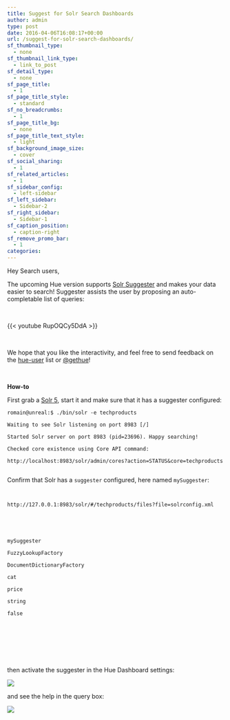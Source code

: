 ```yaml
---
title: Suggest for Solr Search Dashboards
author: admin
type: post
date: 2016-04-06T16:08:17+00:00
url: /suggest-for-solr-search-dashboards/
sf_thumbnail_type:
  - none
sf_thumbnail_link_type:
  - link_to_post
sf_detail_type:
  - none
sf_page_title:
  - 1
sf_page_title_style:
  - standard
sf_no_breadcrumbs:
  - 1
sf_page_title_bg:
  - none
sf_page_title_text_style:
  - light
sf_background_image_size:
  - cover
sf_social_sharing:
  - 1
sf_related_articles:
  - 1
sf_sidebar_config:
  - left-sidebar
sf_left_sidebar:
  - Sidebar-2
sf_right_sidebar:
  - Sidebar-1
sf_caption_position:
  - caption-right
sf_remove_promo_bar:
  - 1
categories:
---
```


Hey Search users,

The upcoming Hue version supports [Solr Suggester][1] and makes your data easier to search! Suggester assists the user by proposing an auto-completable list of queries:

&nbsp;

{{< youtube RupOQCy5DdA >}}

&nbsp;

We hope that you like the interactivity, and feel free to send feedback on the [hue-user][2] list or [@gethue][3]!

&nbsp;

**How-to**

First grab a [Solr 5][4], start it and make sure that it has a suggester configured:

<pre><code class="bash">romain@unreal:$ ./bin/solr -e techproducts

Waiting to see Solr listening on port 8983 [/]

Started Solr server on port 8983 (pid=23696). Happy searching!

Checked core existence using Core API command:

http://localhost:8983/solr/admin/cores?action=STATUS&core=techproducts

</code></pre>

Confirm that Solr has a `suggester` configured, here named `mySuggester`:

<pre><code class="bash">

http://127.0.0.1:8983/solr/#/techproducts/files?file=solrconfig.xml

<searchComponent name="suggest" class="solr.SuggestComponent">

<lst name="suggester">

<str name="name">mySuggester</str>

<str name="lookupImpl">FuzzyLookupFactory</str>

<str name="dictionaryImpl">DocumentDictionaryFactory</str>

<str name="field">cat</str>

<str name="weightField">price</str>

<str name="suggestAnalyzerFieldType">string</str>

<str name="buildOnStartup">false</str>

</lst>

</searchComponent>

</code></pre>

&nbsp;

then activate the suggester in the Hue Dashboard settings:

<img src="https://cdn.gethue.com/uploads/2016/04/suggester-settings.png" />

and see the help in the query box:

<img src="https://cdn.gethue.com/uploads/2016/04/search-suggest.png" />

[1]: https://cwiki.apache.org/confluence/display/solr/Suggester
[2]: http://groups.google.com/a/cloudera.org/group/hue-user
[3]: https://twitter.com/gethue
[4]: http://yonik.com/download/

